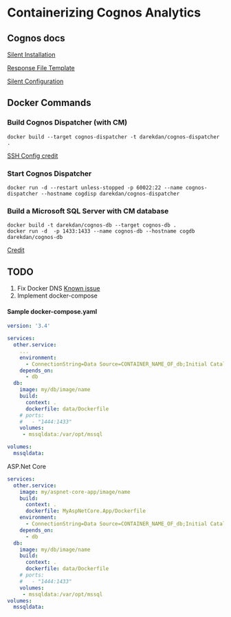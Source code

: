 # Containerizing Cognos Analytics

## Cognos docs

[Silent Installation](https://www.ibm.com/docs/en/cognos-analytics/11.2.0?topic=configuration-use-silent-installation)

[Response File Template](https://www.ibm.com/docs/en/cognos-analytics/11.2.0?topic=configuration-use-response-file-template)

[Silent Configuration](https://www.ibm.com/docs/en/cognos-analytics/11.2.0?topic=configuration-use-silent)

## Docker Commands

### Build Cognos Dispatcher (with CM)
```shell
docker build --target cognos-dispatcher -t darekdan/cognos-dispatcher .
```
[SSH Config credit](https://stackoverflow.com/questions/22886470/start-sshd-automatically-with-docker-container)

### Start Cognos Dispatcher
```shell
docker run -d --restart unless-stopped -p 60022:22 --name cognos-dispatcher --hostname cogdisp darekdan/cognos-dispatcher
```

### Build a Microsoft SQL Server with CM database
```shell
docker build -t darekdan/cognos-db --target cognos-db .
docker run -d  -p 1433:1433 --name cognos-db --hostname cogdb darekdan/cognos-db
```
[Credit](https://www.abhith.net/blog/create-sql-server-database-from-a-script-in-docker-compose/)

## TODO 

1. Fix Docker DNS [Known issue](https://github.com/docker/for-win/issues/3810)
2. Implement docker-compose

#### Sample docker-compose.yaml
```yaml
version: '3.4'

services:
  other.service:
    ...
    environment:
      - ConnectionString=Data Source=CONTAINER_NAME_OF_db;Initial Catalog=DB_NAME;User Id=sa;Password=Your_password123;Pooling=False;Max Pool Size=200;MultipleActiveResultSets=True
    depends_on:
      - db
  db:
    image: my/db/image/name
    build:
      context: .
      dockerfile: data/Dockerfile
    # ports:
    #   - "1444:1433"
    volumes:
     - mssqldata:/var/opt/mssql

volumes:
  mssqldata:
```
ASP.Net Core
```yaml
services:
  other.service:
    image: my/aspnet-core-app/image/name
    build:
      context: .
      dockerfile: MyAspNetCore.App/Dockerfile
    environment:
      - ConnectionString=Data Source=CONTAINER_NAME_OF_db;Initial Catalog=DB_NAME;User Id=sa;Password=Your_password123;Pooling=False;Max Pool Size=200;MultipleActiveResultSets=True
    depends_on:
      - db
  db:
    image: my/db/image/name
    build:
      context: .
      dockerfile: data/Dockerfile
    # ports:
    #   - "1444:1433"
    volumes:
     - mssqldata:/var/opt/mssql
volumes:
  mssqldata:
```